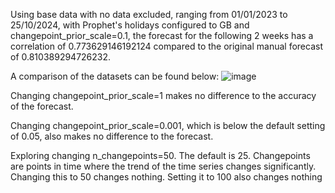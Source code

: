 Using base data with no data excluded, ranging from 01/01/2023 to 25/10/2024, with Prophet's holidays configured to GB and changepoint_prior_scale=0.1, the forecast for the following 2 weeks has a correlation of 0.773629146192124 compared to the original manual forecast of 0.810389294726232.

A comparison of the datasets can be found below:
![image](https://github.com/user-attachments/assets/ff4900d3-a5c9-4f50-81fa-71ce8d42de13)

Changing changepoint_prior_scale=1 makes no difference to the accuracy of the forecast. 

Changing changepoint_prior_scale=0.001, which is below the default setting of 0.05, also makes no difference to the forecast.

Exploring changing n_changepoints=50. The default is 25. Changepoints are points in time where the trend of the time series changes significantly. Changing this to 50 changes nothing. Setting it to 100 also changes nothing

